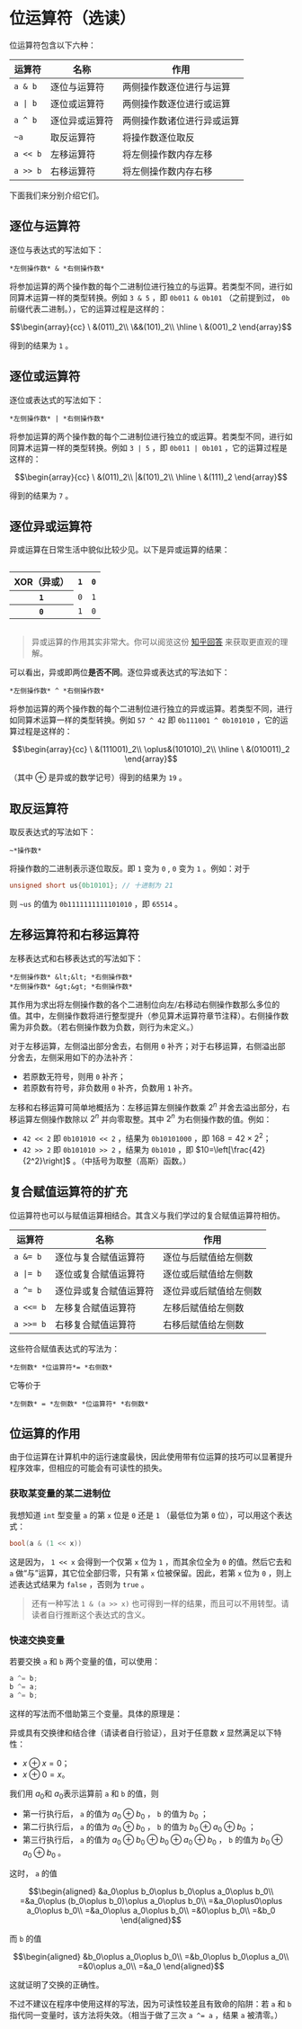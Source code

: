 # 位运算符（选读）

位运算符包含以下六种：

| 运算符                  | 名称           | 作用                       |
| ----------------------- | -------------- | -------------------------- |
| `a & b`                 | 逐位与运算符   | 两侧操作数逐位进行与运算   |
| <code>a &#124; b</code> | 逐位或运算符   | 两侧操作数逐位进行或运算   |
| `a ^ b`                 | 逐位异或运算符 | 两侧操作数诸位进行异或运算 |
| `~a`                    | 取反运算符     | 将操作数逐位取反           |
| `a << b`                | 左移运算符     | 将左侧操作数内存左移       |
| `a >> b`                | 右移运算符     | 将左侧操作数内存右移       |

下面我们来分别介绍它们。

## 逐位与运算符

逐位与表达式的写法如下：

```sdsc
*左侧操作数* & *右侧操作数*
```

将参加运算的两个操作数的每个二进制位进行独立的与运算。若类型不同，进行如同算术运算一样的类型转换。例如 `3 & 5` ，即 `0b011 & 0b101` （之前提到过， `0b` 前缀代表二进制。），它的运算过程是这样的：

$$\begin{array}{cc}
\ &(011)_2\\
\&&(101)_2\\
\hline
\ &(001)_2
\end{array}$$

得到的结果为 `1` 。
 
## 逐位或运算符

逐位或表达式的写法如下：
```sdsc
*左侧操作数* | *右侧操作数*
```

将参加运算的两个操作数的每个二进制位进行独立的或运算。若类型不同，进行如同算术运算一样的类型转换。例如 `3 | 5` ，即 `0b011 | 0b101` ，它的运算过程是这样的：

$$\begin{array}{cc}
\ &(011)_2\\
|&(101)_2\\
\hline
\ &(111)_2
\end{array}$$

得到的结果为 `7` 。
 
## 逐位异或运算符

异或运算在日常生活中貌似比较少见。以下是异或运算的结果：

<table style="display:inline-block">
    <tr>
        <th>XOR（异或）</th>
        <th><code>1</code></th>
        <th><code>0</code></th>
    </tr>
    <tr>
        <th><code>1</code></th>
        <td><code>0</code></td>
        <td><code>1</code></td>
    </tr>
    <tr>
        <th><code>0</code></th>
        <td><code>1</code></td>
        <td><code>0</code></td>
    </tr>
</table>

> 异或运算的作用其实非常大。你可以阅览这份 [知乎回答](https://www.zhihu.com/question/31116687/answer/964367526) 来获取更直观的理解。

可以看出，异或即两位**是否不同**。逐位异或表达式的写法如下：

```sdsc
*左侧操作数* ^ *右侧操作数*
```

将参加运算的两个操作数的每个二进制位进行独立的异或运算。若类型不同，进行如同算术运算一样的类型转换。例如 `57 ^ 42` 即 `0b111001 ^ 0b101010` ，它的运算过程是这样的：

$$\begin{array}{cc}
\ &(111001)_2\\
\oplus&(101010)_2\\
\hline
\ &(010011)_2
\end{array}$$

（其中 $\oplus$ 是异或的数学记号）得到的结果为 `19` 。
 
## 取反运算符

取反表达式的写法如下：

```sdsc
~*操作数*
```

将操作数的二进制表示逐位取反。即 `1` 变为 `0` , `0` 变为 `1` 。例如：对于
```cpp
unsigned short us{0b10101}; // 十进制为 21
```
则 `~us` 的值为 `0b1111111111101010` ，即 `65514` 。
 
## 左移运算符和右移运算符

左移表达式和右移表达式的写法如下：

```sdsc
*左侧操作数* &lt;&lt; *右侧操作数*
*左侧操作数* &gt;&gt; *右侧操作数*
```

其作用为求出将左侧操作数的各个二进制位向左/右移动右侧操作数那么多位的值。其中，左侧操作数将进行整型提升（参见算术运算符章节注释）。右侧操作数需为非负数。（若右侧操作数为负数，则行为未定义。）

对于左移运算，左侧溢出部分舍去，右侧用 `0` 补齐；对于右移运算，右侧溢出部分舍去，左侧采用如下的办法补齐：

- 若原数无符号，则用 `0` 补齐；
- 若原数有符号，非负数用 `0` 补齐，负数用 `1` 补齐。

 
左移和右移运算可简单地概括为：左移运算左侧操作数乘 $2^n$ 并舍去溢出部分，右移运算左侧操作数除以 $2^n$ 并向零取整。其中 $2^n$ 为右侧操作数的值。例如：

- `42 << 2` 即 `0b101010 << 2` ，结果为 `0b10101000` ，即 $168=42\times2^2$；
- `42 >> 2` 即 `0b101010 >> 2` ，结果为 `0b1010` ，即 $10=\left[\frac{42}{2^2}\right]$ 。（中括号为取整（高斯）函数。）

 
## 复合赋值运算符的扩充

位运算符也可以与赋值运算相结合。其含义与我们学过的复合赋值运算符相仿。

| 运算符                   | 名称                   | 作用                   |
| ------------------------ | ---------------------- | ---------------------- |
| `a &= b`                 | 逐位与复合赋值运算符   | 逐位与后赋值给左侧数   |
| <code>a &#124;= b</code> | 逐位或复合赋值运算符   | 逐位或后赋值给左侧数   |
| `a ^= b`                 | 逐位异或复合赋值运算符 | 逐位异或后赋值给左侧数 |
| `a <<= b`                | 左移复合赋值运算符     | 左移后赋值给左侧数     |
| `a >>= b`                | 右移复合赋值运算符     | 右移后赋值给左侧数     |

这些符合赋值表达式的写法为：

```sdsc
*左侧数* *位运算符*= *右侧数*
```


它等价于

```sdsc
*左侧数* = *左侧数* *位运算符* *右侧数*
```


 
## 位运算的作用

由于位运算在计算机中的运行速度最快，因此使用带有位运算的技巧可以显著提升程序效率，但相应的可能会有可读性的损失。

### 获取某变量的某二进制位

我想知道 `int` 型变量 `a` 的第 `x` 位是 `0` 还是 `1` （最低位为第 `0` 位），可以用这个表达式：
```cpp
bool(a & (1 << x))
```
这是因为， `1 << x` 会得到一个仅第 `x` 位为 `1` ，而其余位全为 `0` 的值。然后它去和 `a` 做“与”运算，其它位全部归零，只有第 `x` 位被保留。因此，若第 `x` 位为 `0` ，则上述表达式结果为 `false` ，否则为 `true` 。

> 还有一种写法 `1 & (a >> x)` 也可得到一样的结果，而且可以不用转型。请读者自行推断这个表达式的含义。

### 快速交换变量

若要交换 `a` 和 `b` 两个变量的值，可以使用：
```cpp
a ^= b;
b ^= a;
a ^= b;
```
这样的写法而不借助第三个变量。具体的原理是：

异或具有交换律和结合律（请读者自行验证），且对于任意数 $x$ 显然满足以下特性：

- $x\oplus x=0$；
- $x\oplus0=x$。

我们用 $a_0$和 $a_0$表示运算前 `a` 和 `b` 的值，则

- 第一行执行后， `a` 的值为 $a_0\oplus b_0$ ， `b` 的值为 $b_0$ ；
- 第二行执行后， `a` 的值为 $a_0\oplus b_0$ ， `b` 的值为 $b_0\oplus a_0\oplus b_0$ ；
- 第三行执行后， `a` 的值为 $a_0\oplus b_0\oplus b_0\oplus a_0\oplus b_0$ ， `b` 的值为 $b_0\oplus a_0\oplus b_0$ 。

这时， `a` 的值

$$\begin{aligned}
&a_0\oplus b_0\oplus b_0\oplus a_0\oplus b_0\\
=&a_0\oplus (b_0\oplus b_0)\oplus a_0\oplus b_0\\
=&a_0\oplus0\oplus a_0\oplus b_0\\
=&a_0\oplus a_0\oplus b_0\\
=&0\oplus b_0\\
=&b_0
\end{aligned}$$

而 `b` 的值

$$\begin{aligned}
&b_0\oplus a_0\oplus b_0\\
=&b_0\oplus b_0\oplus a_0\\
=&0\oplus a_0\\
=&a_0
\end{aligned}$$

这就证明了交换的正确性。

不过不建议在程序中使用这样的写法，因为可读性较差且有致命的陷阱：若 `a` 和 `b` 指代同一变量时，该方法将失效。（相当于做了三次 `a ^= a` ，结果 `a` 被清零。）
